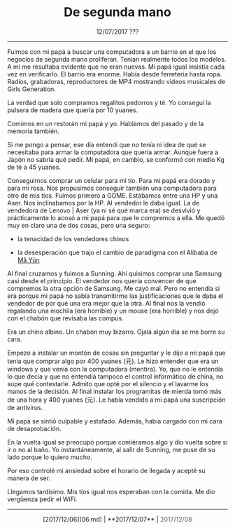 # <center>De segunda mano</center>

<center>
12/07/2017  
???
</center>

---

Fuimos con mi papá a buscar una computadora a un barrio en el que los negocios de segunda mano proliferan. Tenían realmente todos los modelos. A mí me resultaba evidente que no eran nuevas. Mi papá igual insistía cada vez en verificarlo. El barrio era enorme. Había desde ferretería hasta ropa. Radios, grabadoras, reproductores de MP4 mostrando videos musicales de Girls Generation.

La verdad que solo compramos regalitos pedorros y té. Yo conseguí la pulsera de madera que quería por 10 yuanes.

Comimos en un restorán mi papá y yo. Hablamos del pasado y de la memoria también. 

Si me pongo a pensar, ese día entendí que no tenía ni idea de qué se necesitaba para armar la computadora que quería armar. Aunque fuera a Japón no sabría qué pedir. Mi papá, en cambio, se conformó con medio Kg de té a 45 yuanes. 

Conseguimos comprar un celular para mi tío. Para mi papá era dorado y para mí rosa. Nos propusimos conseguir también una computadora para otro de mis tíos. Fuimos primero a GOME. Estábamos entre una HP y una Aser. Nos inclínabamos por la HP. Al vendedor le daba igual. La de vendedora de Lenovo | Aser (ya ni sé qué marca era) se desvivió y prácticamente lo acosó a mi papá para que le compremos a ella. Me quedó muy en claro una de dos cosas, pero una seguro:

- la tenacidad de los vendedores chinos

- la desesperación que trajo el cambio de paradigma con el Alibaba de [Mă Yún](https://es.wikipedia.org/wiki/Jack_Ma)

Al final cruzamos y fuimos a Sunning. Ahí quisimos comprar una Samsung casi desde el principio. El vendedor nos quería convencer de que compremos la otra opción de Samsung. Me cayó mal. Pero no entendía si era porque mi papá no sabía transmitirme las justificaciones que le daba el vendedor de por qué una era mejor que la otra. Al final nos la vendió regalando una mochila (era horrible) y un mouse (era horrible) y nos dejó con el chabón que revisaba las compus.

Era un chino albino. Un chabón muy bizarro. Ojalá algún día se me borre su cara. 

Empezó a instalar un montón de cosas sin preguntar y le dijo a mi papá que tenia que comprar algo por 400 yuanes (元). Le hizo entender que era un windows y que venía con la computadora (mentira). Yo, que no le entendía lo que decía y que no entendía tampoco el control informático de china, no supe qué contestarle. Admito que opté por el silencio y el lavarme los manos de la decisión. Al final instalar los programitas de mierda tomó más de una hora y 400 yuanes (元). Le había vendido a mi papá una suscripción de antivirus.

Mi papá se sintió culpable y estafado. Además, había cargado con mi cara de desaprobación. 

En la vuelta igual se preocupó porque comiéramos algo y dio vuelta sobre si ir o no al baño. Yo instantáneamente, al salir de Sunning, me puse de su lado porque lo quiero mucho.

Por eso controlé mi ansiedad sobre el horario de llegada y acepté su manera de ser.

Llegamos tardísimo. Mis tíos igual nos esperaban con la comida. Me dio vergüenza pedir el WiFi.

---

<center>
[2017/12/06](06.md) | **2017/12/07** | <span style="opacity: 0.7;">2017/12/08</span>
</center>
